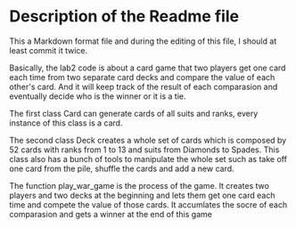 # Description of the Readme file

This a Markdown format file and during the editing of this file, I should at least commit it twice.

Basically, the lab2 code is about a card game that two players get one card each time from two separate card decks and compare the value of each other's card. And it will keep track of the result of each comparasion and eventually decide who is the winner or it is a tie.

The first class Card can generate cards of all suits and ranks, every instance of this class is a card.

The second class Deck creates a whole set of cards which is composed by 52 cards with ranks from 1 to 13 and suits from Diamonds to Spades. This class also has a bunch of tools to manipulate the whole set such as take off one card from the pile, shuffle the cards and add a new card.

The function play_war_game is the process of the game. It creates two players and two decks at the beginning and lets them get one card each time and compete the value of those cards. It accumlates the socre of each comparasion and gets a winner at the end of this game
